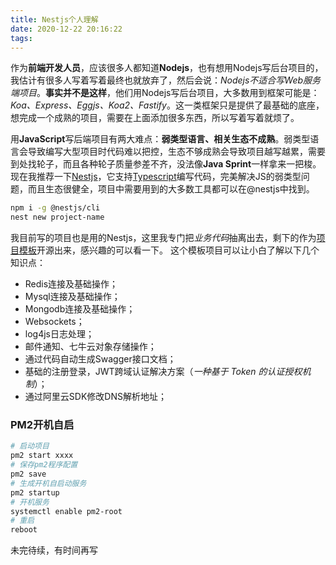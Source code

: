 ```yaml
---
title: Nestjs个人理解
date: 2020-12-22 20:16:22
tags:
---
```


作为**前端开发人员**，应该很多人都知道**Nodejs**，也有想用Nodejs写后台项目的，我估计有很多人写着写着最终也就放弃了，然后会说：*Nodejs不适合写Web服务端项目*。**事实并不是这样**，他们用Nodejs写后台项目，大多数用到框架可能是：*Koa、Express、Eggjs、Koa2、Fastify*。这一类框架只是提供了最基础的底座，想完成一个成熟的项目，需要在上面添加很多东西，所以写着写着就烦了。

用**JavaScript**写后端项目有两大难点：**弱类型语言、相关生态不成熟**。弱类型语言会导致编写大型项目时代码难以把控，生态不够成熟会导致项目越写越累，需要到处找轮子，而且各种轮子质量参差不齐，没法像**Java Sprint**一样拿来一把梭。
现在我推荐一下[Nestjs](https://docs.nestjs.com/)，它支持[Typescript](https://www.tslang.cn/index.html)编写代码，完美解决JS的弱类型问题，而且生态很健全，项目中需要用到的大多数工具都可以在@nestjs中找到。

``` bash
npm i -g @nestjs/cli
nest new project-name
```

<!-- more -->

我目前写的项目也是用的Nestjs，这里我专门把*业务代码*抽离出去，剩下的作为[项目模板](https://github.com/zyhahaha/e-shop-backend-nest)开源出来，感兴趣的可以看一下。
这个模板项目可以让小白了解以下几个知识点：
* Redis连接及基础操作；
* Mysql连接及基础操作；
* Mongodb连接及基础操作；
* Websockets；
* log4js日志处理；
* 邮件通知、七牛云对象存储操作；
* 通过代码自动生成Swagger接口文档；
* 基础的注册登录，JWT跨域认证解决方案（*一种基于 Token 的认证授权机制*）；
* 通过阿里云SDK修改DNS解析地址；

### PM2开机自启
``` bash
# 启动项目
pm2 start xxxx
# 保存pm2程序配置
pm2 save
# 生成开机自启动服务
pm2 startup
# 开机服务
systemctl enable pm2-root
# 重启
reboot
```

未完待续，有时间再写
